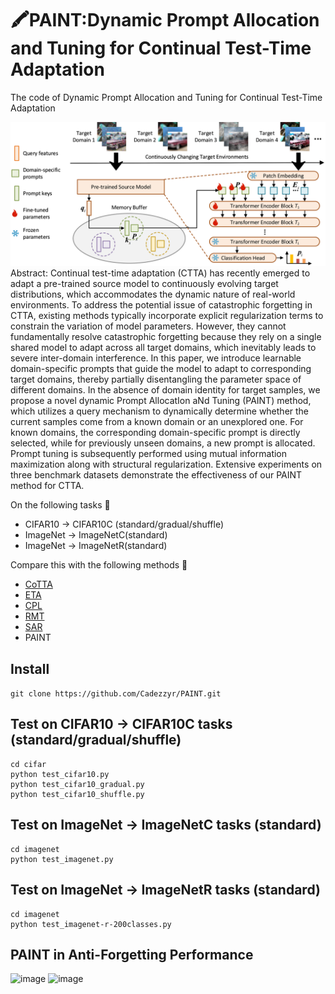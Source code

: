 # 🖍PAINT:Dynamic Prompt Allocation and Tuning for Continual Test-Time Adaptation #
The code of Dynamic Prompt Allocation and Tuning for Continual Test-Time Adaptation


![image](https://github.com/Cadezzyr/PAINT/blob/main/pic/framework_00.png)
Abstract: Continual test-time adaptation (CTTA) has recently emerged to adapt a pre-trained source model to continuously evolving target distributions, which accommodates the dynamic nature of real-world environments. To address the potential issue of catastrophic forgetting in CTTA, existing methods typically incorporate explicit regularization terms to constrain the variation of model parameters. However, they cannot fundamentally resolve catastrophic forgetting because they rely on a single shared model to adapt across all target domains, which inevitably leads to severe inter-domain interference. In this paper, we introduce learnable domain-specific prompts that guide the model to adapt to corresponding target domains, thereby partially disentangling the parameter space of different domains. In the absence of domain identity for target samples, we propose a novel dynamic Prompt AllocatIon aNd Tuning (PAINT) method, which utilizes a query mechanism to dynamically determine whether the current samples come from a known domain or an unexplored one. For known domains, the corresponding domain-specific prompt is directly selected, while for previously unseen domains, a new prompt is allocated. Prompt tuning is subsequently performed using mutual information maximization along with structural regularization. Extensive experiments on three benchmark datasets demonstrate the effectiveness of our PAINT method for CTTA. 

On the following tasks 🌅
+ CIFAR10 -> CIFAR10C (standard/gradual/shuffle)
+ ImageNet -> ImageNetC(standard)
+ ImageNet -> ImageNetR(standard)

Compare this with the following methods 🌈
+ [CoTTA](https://arxiv.org/abs/2203.13591)
+ [ETA](https://arxiv.org/abs/2204.02610)
+ [CPL](https://arxiv.org/abs/2207.09640)
+ [RMT](https://arxiv.org/abs/2211.13081)
+ [SAR](https://arxiv.org/abs/2302.12400)
+ PAINT

## Install ##
```git clone https://github.com/Cadezzyr/PAINT.git```  
## Test on CIFAR10 -> CIFAR10C tasks (standard/gradual/shuffle) ##
```
cd cifar
python test_cifar10.py
python test_cifar10_gradual.py
python test_cifar10_shuffle.py
```
## Test on ImageNet -> ImageNetC tasks (standard) ##
```
cd imagenet
python test_imagenet.py
```
## Test on ImageNet -> ImageNetR tasks (standard) ##
```
cd imagenet
python test_imagenet-r-200classes.py
```
## PAINT in Anti-Forgetting Performance ##
![image](https://github.com/Cadezzyr/PAINT/blob/main/pic/antiforget_source_00.png)
![image](https://github.com/Cadezzyr/PAINT/blob/main/pic/antiforget_previous_00.png)


